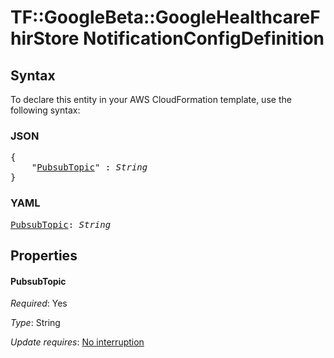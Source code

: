 # TF::GoogleBeta::GoogleHealthcareFhirStore NotificationConfigDefinition

## Syntax

To declare this entity in your AWS CloudFormation template, use the following syntax:

### JSON

<pre>
{
    "<a href="#pubsubtopic" title="PubsubTopic">PubsubTopic</a>" : <i>String</i>
}
</pre>

### YAML

<pre>
<a href="#pubsubtopic" title="PubsubTopic">PubsubTopic</a>: <i>String</i>
</pre>

## Properties

#### PubsubTopic

_Required_: Yes

_Type_: String

_Update requires_: [No interruption](https://docs.aws.amazon.com/AWSCloudFormation/latest/UserGuide/using-cfn-updating-stacks-update-behaviors.html#update-no-interrupt)

